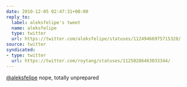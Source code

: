 ```yaml
---
date: 2010-12-05 02:47:31+00:00
reply_to:
  label: aleksfelipe's tweet
  name: aleksfelipe
  type: twitter
  url: https://twitter.com/aleksfelipe/statuses/11249466975715328/
source: twitter
syndicated:
- type: twitter
  url: https://twitter.com/roytang/statuses/11250286463033344/
---
```


[@aleksfelipe](https://twitter.com/aleksfelipe/) nope, totally unprepared
